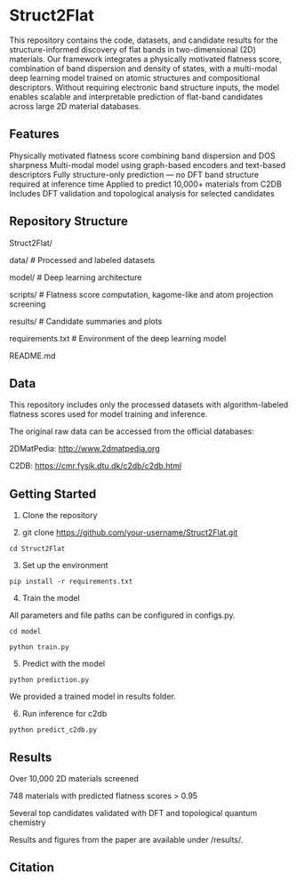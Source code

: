 # Struct2Flat

This repository contains the code, datasets, and candidate results for the structure-informed discovery of flat bands in two-dimensional (2D) materials. Our framework integrates a physically motivated flatness score, combination of band dispersion and density of states, with a multi-modal deep learning model trained on atomic structures and compositional descriptors. Without requiring electronic band structure inputs, the model enables scalable and interpretable prediction of flat-band candidates across large 2D material databases.

## Features
Physically motivated flatness score combining band dispersion and DOS sharpness
Multi-modal model using graph-based encoders and text-based descriptors
Fully structure-only prediction — no DFT band structure required at inference time
Applied to predict 10,000+ materials from C2DB
Includes DFT validation and topological analysis for selected candidates


## Repository Structure

Struct2Flat/

data/                # Processed and labeled datasets

model/               # Deep learning architecture

scripts/             # Flatness score computation, kagome-like and atom projection screening

results/             # Candidate summaries and plots

requirements.txt     # Environment of the deep learning model   

README.md

## Data

This repository includes only the processed datasets with algorithm-labeled flatness scores used for model training and inference.

The original raw data can be accessed from the official databases:

2DMatPedia: http://www.2dmatpedia.org

C2DB: https://cmr.fysik.dtu.dk/c2db/c2db.html

## Getting Started

1. Clone the repository

2. git clone https://github.com/your-username/Struct2Flat.git

```cd Struct2Flat```

3. Set up the environment
   
```pip install -r requirements.txt```

4. Train the model

All parameters and file paths can be configured in configs.py.

```cd model```

```python train.py```

5. Predict with the model

```python prediction.py```

We provided a trained model in results folder.

6. Run inference for c2db

```python predict_c2db.py```

## Results

Over 10,000 2D materials screened

748 materials with predicted flatness scores > 0.95

Several top candidates validated with DFT and topological quantum chemistry

Results and figures from the paper are available under /results/.

## Citation
